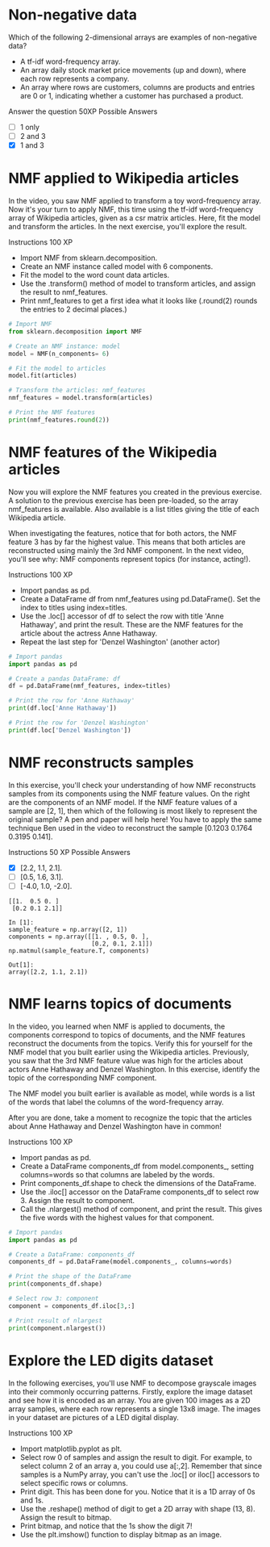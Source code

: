 # Non-negative data
Which of the following 2-dimensional arrays are examples of non-negative data?

- A tf-idf word-frequency array.
- An array daily stock market price movements (up and down), where each row represents a company.
- An array where rows are customers, columns are products and entries are 0 or 1, indicating whether a customer has purchased a product.

Answer the question
50XP
Possible Answers
- [ ] 1 only
- [ ] 2 and 3
- [x] 1 and 3
# NMF applied to Wikipedia articles
In the video, you saw NMF applied to transform a toy word-frequency array. Now it's your turn to apply NMF, this time using the tf-idf word-frequency array of Wikipedia articles, given as a csr matrix articles. Here, fit the model and transform the articles. In the next exercise, you'll explore the result.

Instructions
100 XP
- Import NMF from sklearn.decomposition.
- Create an NMF instance called model with 6 components.
- Fit the model to the word count data articles.
- Use the .transform() method of model to transform articles, and assign the result to nmf_features.
- Print nmf_features to get a first idea what it looks like (.round(2) rounds the entries to 2 decimal places.)
```py
# Import NMF
from sklearn.decomposition import NMF

# Create an NMF instance: model
model = NMF(n_components= 6)

# Fit the model to articles
model.fit(articles)

# Transform the articles: nmf_features
nmf_features = model.transform(articles)

# Print the NMF features
print(nmf_features.round(2))
```
# NMF features of the Wikipedia articles
Now you will explore the NMF features you created in the previous exercise. A solution to the previous exercise has been pre-loaded, so the array nmf_features is available. Also available is a list titles giving the title of each Wikipedia article.

When investigating the features, notice that for both actors, the NMF feature 3 has by far the highest value. This means that both articles are reconstructed using mainly the 3rd NMF component. In the next video, you'll see why: NMF components represent topics (for instance, acting!).

Instructions
100 XP
- Import pandas as pd.
- Create a DataFrame df from nmf_features using pd.DataFrame(). Set the index to titles using index=titles.
- Use the .loc[] accessor of df to select the row with title 'Anne Hathaway', and print the result. These are the NMF features for the article about the actress Anne Hathaway.
- Repeat the last step for 'Denzel Washington' (another actor)
```py
# Import pandas
import pandas as pd

# Create a pandas DataFrame: df
df = pd.DataFrame(nmf_features, index=titles)

# Print the row for 'Anne Hathaway'
print(df.loc['Anne Hathaway'])

# Print the row for 'Denzel Washington'
print(df.loc['Denzel Washington'])
```
# NMF reconstructs samples
In this exercise, you'll check your understanding of how NMF reconstructs samples from its components using the NMF feature values. On the right are the components of an NMF model. If the NMF feature values of a sample are [2, 1], then which of the following is most likely to represent the original sample? A pen and paper will help here! You have to apply the same technique Ben used in the video to reconstruct the sample [0.1203 0.1764 0.3195 0.141].

Instructions
50 XP
Possible Answers
- [x] [2.2, 1.1, 2.1].
- [ ] [0.5, 1.6, 3.1].
- [ ] [-4.0, 1.0, -2.0].
```
[[1.  0.5 0. ]
 [0.2 0.1 2.1]]
 
In [1]:
sample_feature = np.array([2, 1])
components = np.array([[1. , 0.5, 0. ],
                       [0.2, 0.1, 2.1]])
np.matmul(sample_feature.T, components)

Out[1]:
array([2.2, 1.1, 2.1])
```
# NMF learns topics of documents
In the video, you learned when NMF is applied to documents, the components correspond to topics of documents, and the NMF features reconstruct the documents from the topics. Verify this for yourself for the NMF model that you built earlier using the Wikipedia articles. Previously, you saw that the 3rd NMF feature value was high for the articles about actors Anne Hathaway and Denzel Washington. In this exercise, identify the topic of the corresponding NMF component.

The NMF model you built earlier is available as model, while words is a list of the words that label the columns of the word-frequency array.

After you are done, take a moment to recognize the topic that the articles about Anne Hathaway and Denzel Washington have in common!

Instructions
100 XP
- Import pandas as pd.
- Create a DataFrame components_df from model.components_, setting columns=words so that columns are labeled by the words.
- Print components_df.shape to check the dimensions of the DataFrame.
- Use the .iloc[] accessor on the DataFrame components_df to select row 3. Assign the result to component.
- Call the .nlargest() method of component, and print the result. This gives the five words with the highest values for that component.
```py
# Import pandas
import pandas as pd

# Create a DataFrame: components_df
components_df = pd.DataFrame(model.components_, columns=words)

# Print the shape of the DataFrame
print(components_df.shape)

# Select row 3: component
component = components_df.iloc[3,:]

# Print result of nlargest
print(component.nlargest())
```
# Explore the LED digits dataset
In the following exercises, you'll use NMF to decompose grayscale images into their commonly occurring patterns. Firstly, explore the image dataset and see how it is encoded as an array. You are given 100 images as a 2D array samples, where each row represents a single 13x8 image. The images in your dataset are pictures of a LED digital display.

Instructions
100 XP
- Import matplotlib.pyplot as plt.
- Select row 0 of samples and assign the result to digit. For example, to select column 2 of an array a, you could use a[:,2]. Remember that since samples is a NumPy array, you can't use the .loc[] or iloc[] accessors to select specific rows or columns.
- Print digit. This has been done for you. Notice that it is a 1D array of 0s and 1s.
- Use the .reshape() method of digit to get a 2D array with shape (13, 8). Assign the result to bitmap.
- Print bitmap, and notice that the 1s show the digit 7!
- Use the plt.imshow() function to display bitmap as an image.
```py

